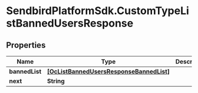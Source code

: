 # SendbirdPlatformSdk.CustomTypeListBannedUsersResponse

## Properties

Name | Type | Description | Notes
------------ | ------------- | ------------- | -------------
**bannedList** | [**[OcListBannedUsersResponseBannedList]**](OcListBannedUsersResponseBannedList.md) |  | [optional] 
**next** | **String** |  | [optional] 


